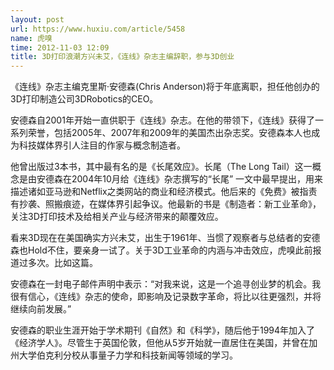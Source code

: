```yaml
---
layout: post
url: https://www.huxiu.com/article/5458
name: 虎嗅
time: 2012-11-03 12:09
title: 3D打印浪潮方兴未艾，《连线》杂志主编辞职，参与3D创业
---
```

《连线》杂志主编克里斯·安德森(Chris Anderson)将于年底离职，担任他创办的3D打印制造公司3DRobotics的CEO。

安德森自2001年开始一直供职于《连线》杂志。在他的带领下，《连线》获得了一系列荣誉，包括2005年、2007年和2009年的美国杰出杂志奖。安德森本人也成为科技媒体界引人注目的作家与概念制造者。

他曾出版过3本书，其中最有名的是《长尾效应》。长尾（The Long Tail）这一概念是由安德森在2004年10月给《连线》杂志撰写的“长尾” 一文中最早提出，用来描述诸如亚马逊和Netflix之类网站的商业和经济模式。他后来的《免费》被指责有抄袭、照搬痕迹，在媒体界引起争议。他最新的书是《制造者：新工业革命》，关注3D打印技术及给相关产业与经济带来的颠覆效应。

看来3D现在在美国确实方兴未艾，出生于1961年、当惯了观察者与总结者的安德森也Hold不住，要亲身一试了。关于3D工业革命的内涵与冲击效应，虎嗅此前报道过多次。比如这篇。

安德森在一封电子邮件声明中表示：“对我来说，这是一个追寻创业梦的机会。我很有信心，《连线》杂志的使命，即影响及记录数字革命，将比以往更强烈，并将继续向前发展。”

安德森的职业生涯开始于学术期刊《自然》和《科学》，随后他于1994年加入了《经济学人》。尽管生于英国伦敦，但他从5岁开始就一直居住在美国，并曾在加州大学伯克利分校从事量子力学和科技新闻等领域的学习。

